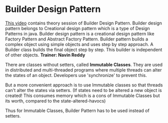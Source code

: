 # Builder Design Pattern

[This video](https://www.youtube.com/watch?v=KbIdk5BRn0w&list=PLsyeobzWxl7r2ZX1fl-7CKnayxHJA_1ol&index=4) contains theory session of Builder Design Pattern. Builder design pattern belongs to Creational design pattern which is a type of Design Patterns in java. Builder design pattern is a creational design pattern like Factory Pattern and Abstract Factory Pattern. Builder pattern builds a complex object using simple objects and uses step by step approach. A Builder class builds the final object step by step. This builder is independent of other objects. **Trainer: Navin Reddy**

There are classes without setters, called **Immutable Classes**. They are used in distributed and multi-threaded programs where multiple threads can alter the states of an object. Developers use 'synchronize' to prevent this.

But a more convenient approach is to use Immutable classes so that threads can't alter the states via setters. \(If states need to be altered a new object is created! This consumes memory which is a cons of Immutable Classes but its worth, compared to the state-altered-havocs\)

Thus for Immutable Classes, Builder Pattern has to be used instead of setters.

